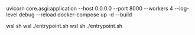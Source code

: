 uvicorn core.asgi:application --host 0.0.0.0 --port 8000 --workers 4 --log-level debug --reload
docker-compose up -d --build


wsl sh
wsl ./entrypoint.sh
wsl sh ./entrypoint.sh